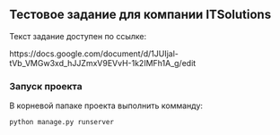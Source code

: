 <h2>Тестовое задание для компании ITSolutions</h2>
<p>Текст задание доступен по ссылке:</p>
<p>https://docs.google.com/document/d/1JUIjal-tVb_VMGw3xd_hJJZmxV9EVvH-1k2IMFh1A_g/edit</p>
<h3>Запуск проекта</h3>
<p>В корневой папаке проекта выполнить комманду:</p>
<code>python manage.py runserver</code>
